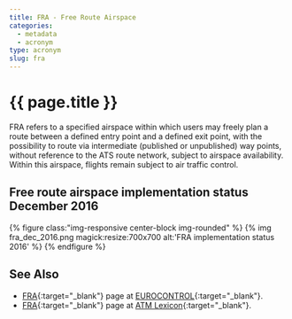 ```yaml
---
title: FRA - Free Route Airspace
categories:
  - metadata
  - acronym
type: acronym
slug: fra
---
```

# {{ page.title }}

FRA refers to a  specified airspace within which users may freely plan
a route between a defined entry point and a defined exit point,
with the possibility to route via intermediate (published or unpublished)
way points, without reference to the ATS route network,
subject to airspace availability.
Within this airspace, flights remain subject to air traffic control.


## Free route airspace implementation status December 2016

{% figure class:"img-responsive center-block img-rounded" %}
{% img fra_dec_2016.png magick:resize:700x700 alt:'FRA implementation status 2016' %}
{% endfigure %}


## See Also

* [FRA][fraECTRL]{:target="_blank"} page at [EUROCONTROL][ectrl]{:target="_blank"}.
* [FRA][fraLEXI]{:target="_blank"} page at [ATM Lexicon][lexi]{:target="_blank"}.

[fraECTRL]: <http://www.eurocontrol.int/articles/free-route-airspace> "FRA -EUROCONTROL"
[fraLEXI]: <https://ext.eurocontrol.int/lexicon/index.php/Free_Route_Airspace> "FRA - ATM Lexicon"

[ectrl]: <https://www.eurocontrol.int/> "EUROCONTROL"
[lexi]: <https://ext.eurocontrol.int/lexicon/index.php/Main_Page> "ATM Lexicon"
